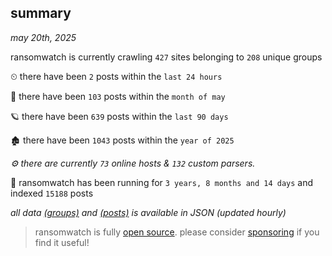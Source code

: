 
## summary
_may 20th, 2025_

ransomwatch is currently crawling `427` sites belonging to `208` unique groups

⏲ there have been `2` posts within the `last 24 hours`

🦈 there have been `103` posts within the `month of may`

🪐 there have been `639` posts within the `last 90 days`

🏚 there have been `1043` posts within the `year of 2025`

_⚙️ there are currently `73` online hosts & `132` custom parsers._

🦕 ransomwatch has been running for `3 years, 8 months and 14 days` and indexed `15188` posts

_all data  [(groups)](http://ransomwhat.telemetry.ltd/groups) and [(posts)](http://ransomwhat.telemetry.ltd/posts) is available in JSON (updated hourly)_

> ransomwatch is fully [open source](https://github.com/joshhighet/ransomwatch#ransomwatch--). please consider [sponsoring](https://github.com/sponsors/joshhighet) if you find it useful!
